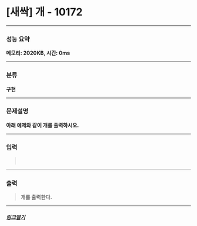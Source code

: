 # [새싹] 개 - 10172
___
### **성능 요약**  
**메모리: 2020KB, 시간: 0ms**
___
### **분류**
**구현**
___
### **문제설명**  
**아래 예제와 같이 개를 출력하시오.**
___
### **입력**  
 > **ㅤ**
 
 ___
### **출력**  
 > **개를 출력한다.**
 
 ____
 ##### [*링크열기*](https://www.acmicpc.net/problem/10172)